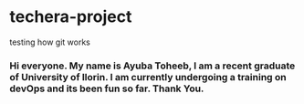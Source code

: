 # techera-project
testing how git works
### Hi everyone. My name is Ayuba Toheeb, I am a recent graduate of University of Ilorin. I am currently undergoing a training on devOps and its been fun so far. Thank You.